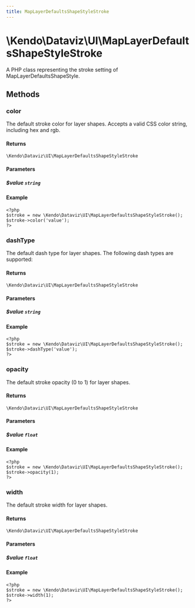 ```yaml
---
title: MapLayerDefaultsShapeStyleStroke
---
```


# \Kendo\Dataviz\UI\MapLayerDefaultsShapeStyleStroke

A PHP class representing the stroke setting of MapLayerDefaultsShapeStyle.


## Methods

### color
The default stroke color for layer shapes.
Accepts a valid CSS color string, including hex and rgb.

#### Returns
`\Kendo\Dataviz\UI\MapLayerDefaultsShapeStyleStroke`

#### Parameters

##### $value `string`



#### Example 
    <?php
    $stroke = new \Kendo\Dataviz\UI\MapLayerDefaultsShapeStyleStroke();
    $stroke->color('value');
    ?>

### dashType
The default dash type for layer shapes.
The following dash types are supported:

#### Returns
`\Kendo\Dataviz\UI\MapLayerDefaultsShapeStyleStroke`

#### Parameters

##### $value `string`



#### Example 
    <?php
    $stroke = new \Kendo\Dataviz\UI\MapLayerDefaultsShapeStyleStroke();
    $stroke->dashType('value');
    ?>

### opacity
The default stroke opacity (0 to 1) for layer shapes.

#### Returns
`\Kendo\Dataviz\UI\MapLayerDefaultsShapeStyleStroke`

#### Parameters

##### $value `float`



#### Example 
    <?php
    $stroke = new \Kendo\Dataviz\UI\MapLayerDefaultsShapeStyleStroke();
    $stroke->opacity(1);
    ?>

### width
The default stroke width for layer shapes.

#### Returns
`\Kendo\Dataviz\UI\MapLayerDefaultsShapeStyleStroke`

#### Parameters

##### $value `float`



#### Example 
    <?php
    $stroke = new \Kendo\Dataviz\UI\MapLayerDefaultsShapeStyleStroke();
    $stroke->width(1);
    ?>

